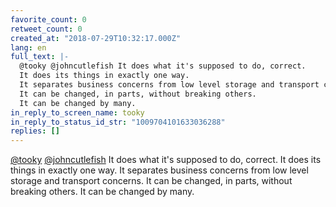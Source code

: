 ```yaml
---
favorite_count: 0
retweet_count: 0
created_at: "2018-07-29T10:32:17.000Z"
lang: en
full_text: |-
  @tooky @johncutlefish It does what it's supposed to do, correct.
  It does its things in exactly one way.
  It separates business concerns from low level storage and transport concerns.
  It can be changed, in parts, without breaking others.
  It can be changed by many.
in_reply_to_screen_name: tooky
in_reply_to_status_id_str: "1009704101633036288"
replies: []
---
```


[@tooky](https://twitter.com/tooky)
[@johncutlefish](https://twitter.com/johncutlefish) It does what it's supposed
to do, correct. It does its things in exactly one way. It separates business
concerns from low level storage and transport concerns. It can be changed, in
parts, without breaking others. It can be changed by many.
